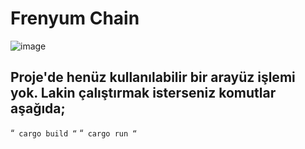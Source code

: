 # Frenyum Chain
![image](https://user-images.githubusercontent.com/92319842/224567143-5445e4f6-7393-484a-99cf-0c4c2ee590a7.png)

## Proje'de henüz kullanılabilir bir arayüz işlemi yok. Lakin çalıştırmak isterseniz komutlar aşağıda;

“`
cargo build
“`
“`
cargo run
“`

